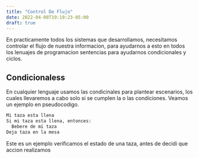 ```yaml
---
title: "Control De Flujo"
date: 2022-04-08T19:19:23-05:00
draft: true
---
```


En practicamente todos los sistemas que desarrollamos, necesitamos controlar el flujo de nuestra informacion, para ayudarnos a esto en todos los lenuajes de programacion sentencias para ayudarnos condicionales y ciclos.

## Condicionaless

En cualquier lenguaje usamos las condicinales para plantear escenarios, los cuales llevaremos a cabo solo si se cumplen la o las condiciones. Veamos un ejemplo en pseudocodigo.

```bash
Mi taza esta llena
Si mi taza esta llena, entonces:
  Bebere de mi taza
Deja taza en la mesa
```

Este es un ejemplo verificamos el estado de una taza, antes de decidi que accion realizamos